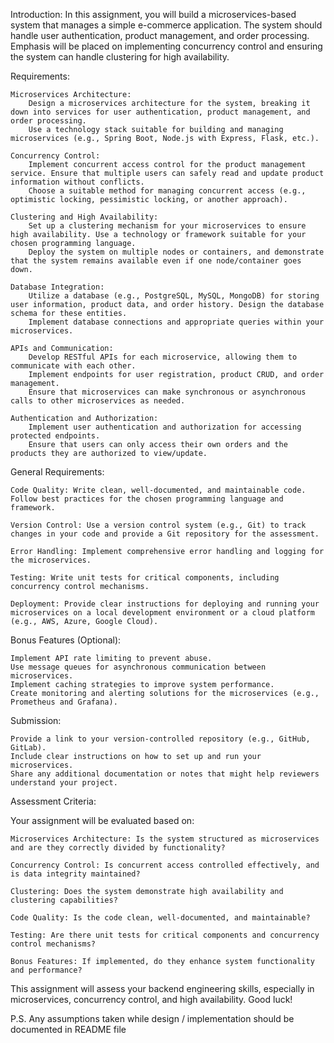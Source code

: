 Introduction: In this assignment, you will build a microservices-based system that manages a simple e-commerce application. The system should handle user authentication, product management, and order processing. Emphasis will be placed on implementing concurrency control and ensuring the system can handle clustering for high availability.

Requirements:

    Microservices Architecture:
        Design a microservices architecture for the system, breaking it down into services for user authentication, product management, and order processing.
        Use a technology stack suitable for building and managing microservices (e.g., Spring Boot, Node.js with Express, Flask, etc.).

    Concurrency Control:
        Implement concurrent access control for the product management service. Ensure that multiple users can safely read and update product information without conflicts.
        Choose a suitable method for managing concurrent access (e.g., optimistic locking, pessimistic locking, or another approach).

    Clustering and High Availability:
        Set up a clustering mechanism for your microservices to ensure high availability. Use a technology or framework suitable for your chosen programming language.
        Deploy the system on multiple nodes or containers, and demonstrate that the system remains available even if one node/container goes down.

    Database Integration:
        Utilize a database (e.g., PostgreSQL, MySQL, MongoDB) for storing user information, product data, and order history. Design the database schema for these entities.
        Implement database connections and appropriate queries within your microservices.

    APIs and Communication:
        Develop RESTful APIs for each microservice, allowing them to communicate with each other.
        Implement endpoints for user registration, product CRUD, and order management.
        Ensure that microservices can make synchronous or asynchronous calls to other microservices as needed.

    Authentication and Authorization:
        Implement user authentication and authorization for accessing protected endpoints.
        Ensure that users can only access their own orders and the products they are authorized to view/update.

General Requirements:

    Code Quality: Write clean, well-documented, and maintainable code. Follow best practices for the chosen programming language and framework.

    Version Control: Use a version control system (e.g., Git) to track changes in your code and provide a Git repository for the assessment.

    Error Handling: Implement comprehensive error handling and logging for the microservices.

    Testing: Write unit tests for critical components, including concurrency control mechanisms.

    Deployment: Provide clear instructions for deploying and running your microservices on a local development environment or a cloud platform (e.g., AWS, Azure, Google Cloud).

Bonus Features (Optional):

    Implement API rate limiting to prevent abuse.
    Use message queues for asynchronous communication between microservices.
    Implement caching strategies to improve system performance.
    Create monitoring and alerting solutions for the microservices (e.g., Prometheus and Grafana).

Submission:

    Provide a link to your version-controlled repository (e.g., GitHub, GitLab).
    Include clear instructions on how to set up and run your microservices.
    Share any additional documentation or notes that might help reviewers understand your project.

Assessment Criteria:

Your assignment will be evaluated based on:

    Microservices Architecture: Is the system structured as microservices and are they correctly divided by functionality?

    Concurrency Control: Is concurrent access controlled effectively, and is data integrity maintained?

    Clustering: Does the system demonstrate high availability and clustering capabilities?

    Code Quality: Is the code clean, well-documented, and maintainable?

    Testing: Are there unit tests for critical components and concurrency control mechanisms?

    Bonus Features: If implemented, do they enhance system functionality and performance?

This assignment will assess your backend engineering skills, especially in microservices, concurrency control, and high availability. Good luck!

P.S. Any assumptions taken while design / implementation should be documented in README file